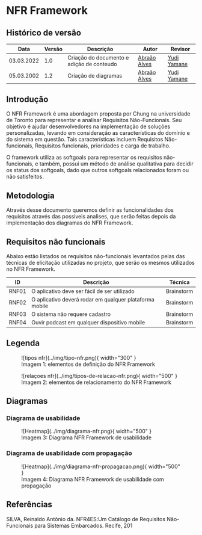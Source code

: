 # NFR Framework



## Histórico de versão
| Data       | Versão | Descrição                                 | Autor                                         | Revisor                                     |
| ---------- | ------ | ----------------------------------------- | --------------------------------------------- | ------------------------------------------- |
| 03.03.2022 | 1.0    | Criação do documento e adição de conteudo | [Abraão Alves](https://github.com/Abraao1231) | [Yudi Yamane](https://github.com/yudi-azvd) |
| 05.03.2002 | 1.2    | Criação de diagramas                      | [Abraão Alves](https://github.com/Abraao1231) | [Yudi Yamane](https://github.com/yudi-azvd) |

##  Introdução 
O NFR Framework é uma abordagem proposta por Chung na universidade de Toronto para representar e analisar Requisitos Não-Funcionais. Seu objetivo é ajudar desenvolvedores na implementação de soluções personalizadas, levando em consideração as características do domínio e do sistema em questão. Tais características incluem Requisitos Não-funcionais, Requisitos funcionais, prioridades e carga de
trabalho. 

O framework utiliza as softgoals para representar os requisitos não-funcionais, e também, possui um método de análise qualitativa para decidir os status dos softgoals, dado que outros softgoals relacionados foram ou não satisfeitos.


## Metodologia 
Através desse documento queremos definir as funcionalidades dos requisitos através das possiveis analises, que serão feitas depois da implementação dos diagramas do NFR Framework. 

## Requisitos não funcionais

Abaixo estão listados os requisitos não-funcionais levantados pelas das técnicas de elicitação utilizadas no projeto, que serão os mesmos utilizados no NFR Framework.

| ID    | Descrição                                               | Técnica    |
| ----- | ------------------------------------------------------- | ---------- |
| RNF01 | O aplicativo deve ser fácil de ser utilizado            | Brainstorm |
| RNF02 | O aplicativo deverá rodar em qualquer plataforma mobile | Brainstorm |
| RNF03 | O sistema não requere cadastro                          | Brainstorm |
| RNF04 | Ouvir podcast em qualquer dispositivo mobile            | Brainstorm |

## Legenda

<figure markdown>
  ![tipos nfr](../img/tipo-nfr.png){ width="300" }
  <figcaption> Imagem 1: elementos de definição do NFR Framework </figcaption>
</figure>
<figure markdown>
  ![relaçoes nfr](../img/tipos-de-relacao-nfr.png){ width="500" }
  <figcaption> Imagem 2: elementos de relacionamento do NFR Framework </figcaption>
</figure>


## Diagramas
### Diagrama de usabilidade
<figure markdown>
  ![Heatmap](../img/diagrama-nfr.png){ width="500" }
  <figcaption> Imagem 3: Diagrama NFR Framework de usabilidade </figcaption>
</figure>

### Diagrama de usabilidade com propagação
<figure markdown>
  ![Heatmap](../img/diagrama-nfr-propagacao.png){ width="500" }
  <figcaption> Imagem 4: Diagrama NFR Framework de usabilidade com propagação </figcaption>
</figure>

## Referências

SILVA, Reinaldo Antônio da. NFR4ES:Um Catálogo de Requisitos Não-Funcionais para Sistemas Embarcados. Recife, 201
